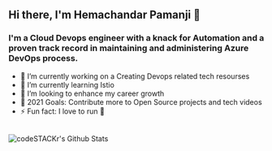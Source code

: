 ## Hi there, I'm Hemachandar Pamanji 👋

### I'm a Cloud Devops engineer with a knack for Automation and a proven track record in maintaining and administering Azure DevOps process.
- 🔭 I’m currently working on a Creating Devops related tech resourses 
- 🌱 I’m currently learning Istio
- 👯 I’m looking to enhance my career growth
- 🥅 2021 Goals: Contribute more to Open Source projects and tech videos 
- ⚡ Fun fact: I love to run 🏃

<br />

<img align="left" alt="codeSTACKr's Github Stats" src="https://github-readme-stats.vercel.app/api?username=hemu06519&show_icons=true&hide_border=true" />

[linkedin]: https://www.linkedin.com/in/hemachandar-pamanji/ 
